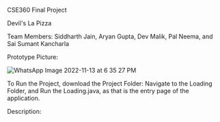 CSE360 Final Project

Devil's La Pizza

Team Members: 
Siddharth Jain,
Aryan Gupta,
Dev Malik,
Pal Neema, and
Sai Sumant Kancharla

Prototype Picture: 

![WhatsApp Image 2022-11-13 at 6 35 27 PM](https://user-images.githubusercontent.com/82925076/201557516-ceee0582-c4b5-47e2-ab98-b1486ad4d7b3.jpeg)

To Run the Project, download the Project Folder:
Navigate to the Loading Folder, and Run the Loading.java, as that is the entry page of the application.

























Description: 


